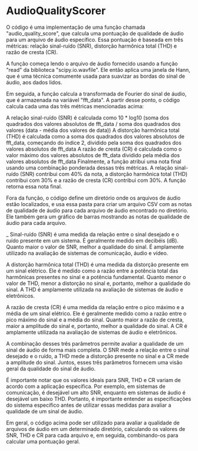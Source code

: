 # AudioQualityScorer

O código  é uma implementação de uma função chamada "audio_quality_score", que calcula uma pontuação de qualidade de áudio para um arquivo de áudio específico. Essa pontuação é baseada em três métricas: relação sinal-ruído (SNR), distorção harmônica total (THD) e razão de cresta (CR).

A função começa lendo o arquivo de áudio fornecido usando a função "read" da biblioteca "scipy.io.wavfile". Ele então aplica uma janela de Hann, que é uma técnica comumente usada para suavizar as bordas do sinal de áudio, aos dados lidos.

Em seguida, a função calcula a transformada de Fourier do sinal de áudio, que é armazenada na variável "fft_data". A partir desse ponto, o código calcula cada uma das três métricas mencionadas acima:

A relação sinal-ruído (SNR) é calculada como 10 * log10 (soma dos quadrados dos valores absolutos de fft_data / soma dos quadrados dos valores (data - média dos valores de data))
A distorção harmônica total (THD) é calculada como a soma dos quadrados dos valores absolutos de fft_data, começando do índice 2, dividido pela soma dos quadrados dos valores absolutos de fft_data
A razão de cresta (CR) é calculada como o valor máximo dos valores absolutos de fft_data dividido pela média dos valores absolutos de fft_data
Finalmente, a função atribui uma nota final usando uma combinação ponderada dessas três métricas. A relação sinal-ruído (SNR) contribui com 40% da nota, a distorção harmônica total (THD) contribui com 30% e a razão de cresta (CR) contribui com 30%. A função retorna essa nota final.

Fora da função, o código define um diretório onde os arquivos de áudio estão localizados, e usa essa pasta para criar um arquivo CSV com as notas de qualidade de áudio para cada arquivo de áudio encontrado no diretório. Ele também gera um gráfico de barras mostrando as notas de qualidade de áudio para cada arquivo.

_
Sinal-ruído (SNR) é uma medida da relação entre o sinal desejado e o ruído presente em um sistema. É geralmente medido em decibéis (dB). Quanto maior o valor de SNR, melhor a qualidade do sinal. É amplamente utilizado na avaliação de sistemas de comunicação, áudio e vídeo.

A distorção harmônica total (THD) é uma medida da distorção presente em um sinal elétrico. Ele é medido como a razão entre a potência total das harmônicas presentes no sinal e a potência fundamental. Quanto menor o valor de THD, menor a distorção no sinal e, portanto, melhor a qualidade do sinal. A THD é amplamente utilizada na avaliação de sistemas de áudio e eletrônicos.

A razão de cresta (CR) é uma medida da relação entre o pico máximo e a média de um sinal elétrico. Ele é geralmente medido como a razão entre o pico máximo do sinal e a média do sinal. Quanto maior a razão de cresta, maior a amplitude do sinal e, portanto, melhor a qualidade do sinal. A CR é amplamente utilizada na avaliação de sistemas de áudio e eletrônicos.

A combinação desses três parâmetros permite avaliar a qualidade de um sinal de áudio de forma mais completa. O SNR mede a relação entre o sinal desejado e o ruído, a THD mede a distorção presente no sinal e a CR mede a amplitude do sinal. Juntos, esses três parâmetros fornecem uma visão geral da qualidade do sinal de áudio.

É importante notar que os valores ideais para SNR, THD e CR variam de acordo com a aplicação específica. Por exemplo, em sistemas de comunicação, é desejável um alto SNR, enquanto em sistemas de áudio é desejável um baixo THD. Portanto, é importante entender as especificações do sistema específico antes de utilizar essas medidas para avaliar a qualidade de um sinal de áudio.

Em geral, o código acima pode ser utilizado para avaliar a qualidade de arquivos de áudio em um determinado diretório, calculando os valores de SNR, THD e CR para cada arquivo e, em seguida, combinando-os para calcular uma pontuação geral.



